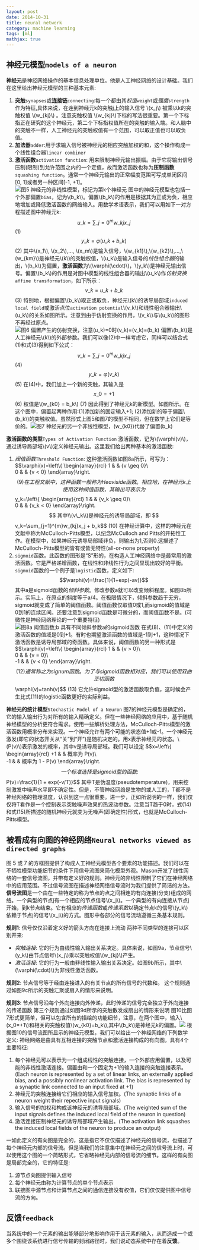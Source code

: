 ```yaml
---
layout: post
date: 2014-10-31
title: neural network
category: machine learning
tags: [ml]
mathjax: true
---
```

<script type="text/javascript" src="http://cdn.mathjax.org/mathjax/latest/MathJax.js?config=default"></script>
## 神经元模型`models of a neuron`
**神经元**是神经网络操作的基本信息处理单位。他是人工神经网络的设计基础。我们在这里给出神经元模型的三种基本元素:
1. **突触**`synapses`或**连接链**`connecting`:每一个都由其*权值*`weight`或*强度*`strength`作为特征,具体来说，在连到神经元k的突触j上的输入信号 \\(x\_j\\) 被乘以k的突触权值 \\(w\_{kj}\\) 。注意突触权值 \\(w_{kj}\\)下标的写法很重要。第一个下标指正在研究的这个神经元，第二个下标指权值所在的突触的输入端。和人脑中的突触不一样，人工神经元的突触权值有一个范围，可以取正值也可以取负值。
2. **加法器**`adder`:用于求输入信号被神经元的相应突触加权的和，这个操作构成一个线性组合器`linear combiner`
3. **激活函数**`activation function`: 用来限制神经元输出振幅。由于它将输出信号压制(限制)到允许范围之内的一个定值，故而激活函数也称为**压制函数**`squashing function`。通常一个神经元输出的正常幅度范围可写成单闭区间[0, 1]或者另一种区间[-1, +1]。
![图5 神经元的非线性模型，标记为第k个神经元]({{BASE_PATH}}/image/machinelearning/neural_networks/imag1.png)
图中的神经元模型也包括一个外部偏置`bias`，记为\\(b\_k\\)。偏置\\(b\_k\\)的作用是根据其为正或为负，相应地增加或降低激活函数的网络输入。用数学术语表示，我们可以用如下一对方程描述图中神经元k:
$$u\_k=\sum\_{j=0}^m w\_{kj}x\_j$$                  (1)
$$y\_k=\varphi(u\_k + b\_k)$$                       (2)
其中\\(x\_1\\), \\(x\_2\\),..., \\(x\_m\\)是输入信号，\\(w\_{k1}\\),\\(w\_{k2}\\),...,\\(w\_{km}\\)是神经元\\(k\\)的突触权值，\\(u\_k\\)是输入信号的*线性组合器*的输出，\\(b\_k\\)为偏置，**激活函数**为\\(\varphi(\cdot)\\)，\\(y\_k\\)是神经元输出信号。偏置\\(b\_k\\)的作用是对图中模型的线性组合器的输出\\(u\_k\\)作*仿射变换*`affine transformation`，如下所示：
$$v\_k=u\_k + b\_k$$                                (3)
特别地，根据偏置\\(b\_k\\)取正或取负，神经元\\(k\\)的诱导局部域`induced local field`或激活点位`activation potential`\\(v\_k\\)和线性组合器输出\\(u\_k\\)的关系如图所示。注意到由于仿射变换的作用，\\(v\_k\\)与\\(u\_k\\)的图形不再经过原点。![图6 偏置产生的仿射变换，注意\(u_k\)=0时\(v_k\)=\(v_k\)=\(b_k\)]({{BASE_PATH}}/image/machinelearning/neural_networks/imag2.png)
偏置\\(b\_k\\)是人工神经元\\(k\\)的外部参数。我们可以像(2)中一样考虑它，同样可以结合式(1)和式(3)得到如下公式：
$$v\_k=\sum\_{j=0}^{m} w\_{kj}x\_{j}$$              (4)
$$y\_k=\varphi(v\_k)$$                              (5)
在(4)中，我们加上一个新的突触，其输入是
$$x\_0 =+ 1$$                                       (6)
权值是\\(w\_{k0} = b\_k\\)                          (7)
因此得到了神经元k的新模型。如图所示。在这个图中，偏置起两种作用:(1)添加新的固定输入+1; (2)添加新的等于偏置\\(b\_k\\)的突触权值。虽然形式上图5和图7的模型不相同，但在数学上它们是等价的。![图7 神经元的另一个非线性模型，\(w_{k0}\)代替了偏置\(b_k\)]({{BASE_PATH}}/image/machinelearning/neural_networks/imag3.png)

**激活函数的类型**`Types of Activation Function`
激活函数，记为\\(\varphi(v)\\)，通过诱导局部域\\(v\\)定义神经元输出。这里我们给出两种基本的激活函数:
1. *阀值函数*`Threshold Function`: 这种激活函数如图8a所示，可写为：
$$\varphi(x)=\left\\{
\begin{array}{rcl}
1 & & {v \geq 0}\\\
0 & & {v < 0}
\end{array}\right.$$            (9)
在工程文献中，这种函数一般称为Heaviside函数。相应地，在神经元k上使用这种阀值函数，其输出可表示为
$$y\_k=\left\\{
\begin{array}{rcl}
1 & & {v\_k \geq 0}\\\
0 & & {v\_k < 0}
\end{array}\right.$$
其中\\(v\_k\\)是神经元的诱导局部域，即
$$v\_k=\sum\_{j=1}^{m}w\_{kj}x\_j + b\_k$$         (10)
在神经计算中，这样的神经元在文献中称为McCulloch-Pitts模型，以纪念McCulloch and Pitts的开拓性工作。在模型中，如果神经元诱导局部域非负，则输出为1,否则0.这描述了McCulloch-Pitts模型的皆有或皆无特性(all-or-none property)
2. `sigmoid`函数。此函数的图形是“S”形的，在构造人工神经网络中是最常用的激活函数。它是严格递增函数，在线性和非线性行为之间显现出较好的平衡。`sigmoid`函数的一个例子是`logistic`函数，定义如下:
$$\varphi(v)=\frac{1}{1+exp(-av)}$$
其中a是sigmoid函数的*倾斜参数*。修改参数a就可以改变倾斜程度。如图8b所示。实际上，在原点的斜度等于a/4。在极限情况下，倾斜参数趋于无穷，sigmoid就变成了简单的阈值函数。阈值函数仅取值0或1,而sigmoid的值域是0到1的连续区间。还要注意到sigmoid函数是可微分的，而阈值函数不是。(可微性是神经网络理论的一个重要特征)
![图8a 阈值函数;b 具有不同倾斜参数a的sigmoid函数]({{BASE_PATH}}/image/machinelearning/neural_networks/imag4.png)
在式(8)、(11)中定义的激活函数的值域是0到+1。有时也期望激活函数的值域是-1到+1，这种情况下激活函数是诱导局部域的奇函数。具体来说，阈值函数的另一种形式是
$$\varphi(v)=\left\\{
\begin{array}{rcl}
1 & & {v > 0}\\\
0 & & {v = 0}\\\
-1 & & {v < 0}
\end{array}\right.$$            (12)
通常称之为signum函数。为了与sigmoid函数相对应，我们可以使用双曲正切函数
$$\varphi(v)=tanh(v)$$          (13)
它允许sigmoid型的激活函数取负值，这时候会产生比式(11)的logistic函数更好的实际利益。

**神经元的统计模型**`Stochastic Model of a Neuron`
图7的神经元模型是确定的，它的输入输出行为对所有的输入精确定义。但在一些神经网络的应用中，基于随机神经模型的分析更符合需求。使用一些解析处理方法，McCulloch-Pitts模型的激活函数用概率分布来实现。一个神经允许有两个可能的状态值+1或-1。一个神经元激发(即它的状态开关从“关”到“开”)是随机决定的。用x表示神经元的状态。\\(P(v)\\)表示激发的概率，其中v是诱导局部域。我们可以设定
$$x=\left\\{
\begin{array}{rcl}
+1 & & 概率为 P(v)\\\
-1 & & 概率为 1 - P(v)
\end{array}\right.$$
一个标准选择是sigmoid型的函数:
$$P(v)=\frac{1}{1 + exp(-v/T)}$$
其中T是伪温度(pseudotemperature)，用来控制激发中噪声水平即不确定性。但是，不管神经网络是生物的或人工的，T都不是神经网络的物理温度，认识到这一点很重要。进一步，正如所说明的一样，我们仅仅将T看作是一个控制表示突触噪声效果的热波动参数。注意当T趋于0时，式(14)和式(15)所描述的随机神经元就变为无噪声(即确定性)形式，也就是McCulloch-Pitts模型。

## 被看成有向图的神经网络`Neural networks viewed as directed graphs`
图 5 或 7 的方框图提供了构成人工神经元模型各个要素的功能描述。我们可以在不牺牲模型功能细节的条件下用信号流图来简化模型外观。Mason开发了线性网络的一套信号流图，并带有定义好的规则。神经元的非线性限制了它们在神经网络中的应用范围。不过信号流图在描述神经网络信号流时为我们提供了简洁的方法。
**信号流图**是一个由在一些特定的称为节点的点之间相连的有向连接(分支)组成的网络。一个典型的节点j有一个相应的节点信号\\(x\_j\\)。一个典型的有向连接从节点j开始，到k节点结束。它有相应的*传递函数*或*传递系数*以确定节点k的信号\\(y\_k\\)依赖于节点j的信号\\(x\_j\\)的方式。图形中各部分的信号流动遵循三条基本规则。

**规则1**: 信号仅仅沿着定义好的箭头方向在连接上流动
两种不同类型的连接可以区别开来:
  * *突触连接*: 它的行为由线性输入输出关系决定。具体来说，如图9a，节点信号\\(y\_k\\)由节点信号\\(x\_j\\)乘以突触权值\\(w\_{kj}\\)产生。
  * *激活连接*: 它的行为一般由非线性输入输出关系决定。如图9b所示，其中\\(\varphi(\cdot)\\)为非线性激活函数。

**规则2**: 节点信号等于经由连接进入的有关节点的所有信号的代数和。
这个规则通过如图9c所示的突触汇聚或扇入的情形来说明。

**规则3**: 节点信号沿每个外向连接向外传递，此时传递的信号完全独立于外向连接的传递函数
第三个规则通过如图9d所示的突触散发或扇出的情形来说明
图10比图7形式更简单，但可以包含所有的描绘的功能细节，注意，在两个图中，输入\\(x\_0=+1\\)和相关的突触权值\\(w\_{k0}=b\_k\\),其中\\(b\_k\\)是神经元k的偏置。![]({{BASE_PATH}}/image/machinelearning/neural_networks/imag5.png)
根据图10的信号流图所显示的神经元模型，我们可以给出一个神经网络的下列数学定义:
神经网络是由具有互相连接的突触节点和激活连接构成的有向图，具有4个主要特征:
  1. 每个神经元可以表示为一个组成线性的突触连接，一个外部应用偏置，以及可能的非线性激活连接。偏置由和一个固定为+1的输入连接的突触连接表示。(Each neuron is represented by a set of linear links, an externally applied bias, and a possibly nonlinear activation link. The bias is represented by a synaptic link connected to an input fixed at +1)
  2. 神经元的突触连接给它们相应的输入信号加权。(The synaptic links of a neuron weight their repective input signals)
  3. 输入信号的加权和构成该神经元的诱导局部域。(The weighted sum of the input signals defines the induced local field of the neuron in question)
  4. 激活连接压制神经元的诱导局部域产生输出。(The activation link squashes the induced local fields of the neuron to produce an output)

一如此定义的有向图是完全的，这是指它不仅仅描述了神经元的信号流，也描述了每个神经元内部的信号流。但是当我们的注意集中在神经元之间的信号流上时，可以使用这个图的一个简略形式，它省略神经元内部的信号流的细节。这样的有向图是局部完全的，它的特征是:
  1. 源节点向图提供输入信号
  2. 每个神经元由称为计算节点的单个节点表示
  3. 联接图中源节点和计算节点之间的通信连接没有权值，它们仅仅提供图中信号流的方向。

## 反馈`feedback`
当系统中的一个元素的输出能够部分地影响作用于该元素的输入，从而造成一个或多个围绕该系统进行信号传输的封闭路径时，我们说动态系统中存在着**反馈**。
